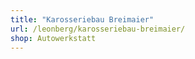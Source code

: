 ```yaml
---
title: "Karosseriebau Breimaier"
url: /leonberg/karosseriebau-breimaier/
shop: Autowerkstatt
---
```

